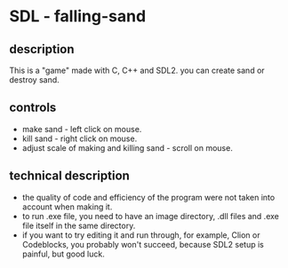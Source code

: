 # SDL - falling-sand

## description
This is a "game" made with C, C++ and SDL2. you can create sand or destroy sand.

## controls
- make sand - left click on mouse.
- kill sand - right click on mouse.
- adjust scale of making and killing sand - scroll on mouse.

## technical description
- the quality of code and efficiency of the program were not taken into account when making it.
- to run .exe file, you need to have an image directory, .dll files and .exe file itself in the same directory.
- if you want to try editing it and run through, for example, Clion or Codeblocks, you probably won't succeed, because SDL2 setup is painful, but good luck.
